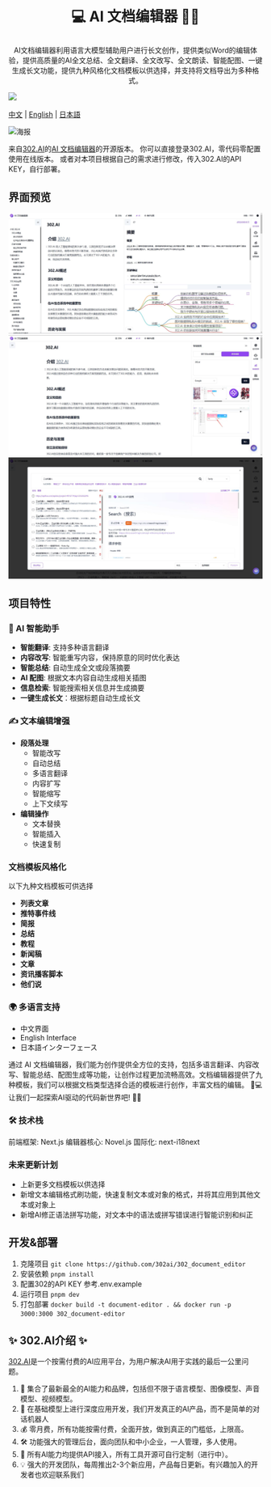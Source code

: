 # <p align="center">💻 AI 文档编辑器 🚀✨</p>

<p align="center">AI文档编辑器利用语言大模型辅助用户进行长文创作，提供类似Word的编辑体验，提供高质量的AI全文总结、全文翻译、全文改写、全文朗读、智能配图、一键生成长文功能，提供九种风格化文档模板以供选择，并支持将文档导出为多种格式。</p>

[![](302标签)](https://302.ai/en/tools/writing/)

[中文](README_zh.md) | [English](README.md) | [日本語](README_ja.md)

![海报]()


来自[302.AI](https://302.ai)的[AI 文档编辑器](https://302.ai/tools/word/)的开源版本。
你可以直接登录302.AI，零代码零配置使用在线版本。
或者对本项目根据自己的需求进行修改，传入302.AI的API KEY，自行部署。

## 界面预览
![界面预览](docs/preview.jpg)
![界面预览](docs/preview2.jpg)
![界面预览](docs/preview3.jpg)



## 项目特性

### 🤖 AI 智能助手
- **智能翻译**: 支持多种语言翻译
- **内容改写**: 智能重写内容，保持原意的同时优化表达
- **智能总结**: 自动生成全文或段落摘要
- **AI 配图**: 根据文本内容自动生成相关插图
- **信息检索**: 智能搜索相关信息并生成摘要
- **一键生成长文**：根据标题自动生成长文

### ✍️ 文本编辑增强
- **段落处理**
  - 智能改写
  - 自动总结
  - 多语言翻译
  - 内容扩写
  - 智能缩写
  - 上下文续写
- **编辑操作**
  - 文本替换
  - 智能插入
  - 快速复制

### 文档模板风格化
以下九种文档模板可供选择
- **列表文章**
- **推特事件线**
- **简报**
- **总结**
- **教程**
- **新闻稿**
- **文章**
- **资讯播客脚本**
- **他们说**

### 🌍 多语言支持
- 中文界面
- English Interface
- 日本語インターフェース

通过 AI 文档编辑器，我们能为创作提供全方位的支持，包括多语言翻译、内容改写、智能总结、配图生成等功能，让创作过程更加流畅高效。文档编辑器提供了九种模板，我们可以根据文档类型选择合适的模板进行创作，丰富文档的编辑。 🎉💻 让我们一起探索AI驱动的代码新世界吧! 🌟🚀


### 🛠️ 技术栈
前端框架: Next.js
编辑器核心: Novel.js
国际化: next-i18next

### 未来更新计划
- 上新更多文档模板以供选择
- 新增文本编辑格式刷功能，快速复制文本或对象的格式，并将其应用到其他文本或对象上
- 新增AI修正语法拼写功能，对文本中的语法或拼写错误进行智能识别和纠正

## 开发&部署
1. 克隆项目 `git clone https://github.com/302ai/302_document_editor`
2. 安装依赖 `pnpm install`
3. 配置302的API KEY 参考.env.example
4. 运行项目 `pnpm dev`
5. 打包部署 `docker build -t document-editor . && docker run -p 3000:3000 302_document-editor`

## ✨ 302.AI介绍 ✨
[302.AI](https://302.ai)是一个按需付费的AI应用平台，为用户解决AI用于实践的最后一公里问题。
1. 🧠 集合了最新最全的AI能力和品牌，包括但不限于语言模型、图像模型、声音模型、视频模型。
2. 🚀 在基础模型上进行深度应用开发，我们开发真正的AI产品，而不是简单的对话机器人
3. 💰 零月费，所有功能按需付费，全面开放，做到真正的门槛低，上限高。
4. 🛠 功能强大的管理后台，面向团队和中小企业，一人管理，多人使用。
5. 🔗 所有AI能力均提供API接入，所有工具开源可自行定制（进行中）。
6. 💡 强大的开发团队，每周推出2-3个新应用，产品每日更新。有兴趣加入的开发者也欢迎联系我们
